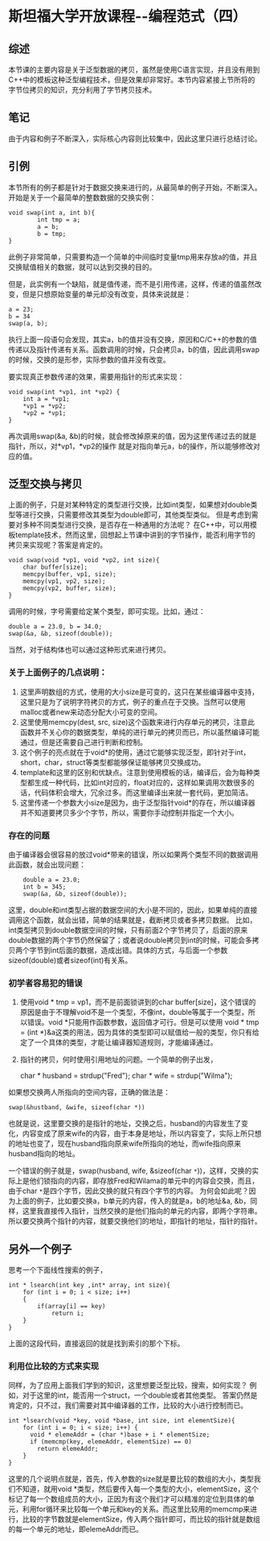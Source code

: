 斯坦福大学开放课程--编程范式（四）
=====================

综述
-----
本节课的主要内容是关于泛型数据的拷贝，虽然是使用C语言实现，并且没有用到C++中的模板这种泛型编程技术，但是效果却非常好。本节内容紧接上节所将的字节位拷贝的知识，充分利用了字节拷贝技术。

笔记
-------
由于内容和例子不断深入，实际核心内容则比较集中，因此这里只进行总结讨论。

引例
------
本节所有的例子都是针对于数据交换来进行的，从最简单的例子开始，不断深入。
开始是关于一个最简单的整数数据的交换实例：

	void swap(int a, int b){
    	    int tmp = a;
    	    a = b;
    	    b = tmp;
	}

此例子非常简单，只需要构造一个简单的中间临时变量tmp用来存放a的值，并且交换赋值相关的数据，就可以达到交换的目的。

但是，此实例有一个缺陷，就是值传递，而不是引用传递，这样，传递的值虽然改变，但是只想原始变量的单元却没有改变，具体来说就是：
	
	a = 23;
	b = 34
	swap(a, b);

执行上面一段语句会发现，其实a，b的值并没有交换，原因和C/C++的参数的值传递以及指针传递有关系。函数调用的时候，只会拷贝a，b的值，因此调用swap的时候，交换的是形参，实际参数的值并没有改变。

要实现真正参数传递的效果，需要用指针的形式来实现：

	void swap(int *vp1, int *vp2) {
		int a = *vp1;
		*vp1 = *vp2;
		*vp2 = *vp1;
	}

再次调用swap(&a, &b)的时候，就会修改掉原来的值，因为这里传递过去的就是指针，所以，对*vp1，*vp2的操作 就是对指向单元a，b的操作，所以能够修改对应的值。

泛型交换与拷贝
------
上面的例子，只是对某种特定的类型进行交换，比如int类型，如果想对double类型等进行交换，只需要修改其类型为double即可，其他类型类似。
但是考虑到需要对多种不同类型进行交换，是否存在一种通用的方法呢？
在C++中，可以用模板template技术，然而这里，回想起上节课中讲到的字节操作，能否利用字节的拷贝来实现呢？答案是肯定的。

	void swap(void *vp1, void *vp2, int size){
		char buffer[size];
		memcpy(buffer, vp1, size);
		memcpy(vp1, vp2, size);
		memcpy(vp2, buffer, size);
	}

调用的时候，字号需要给定某个类型，即可实现。比如，通过：

	double a = 23.0, b = 34.0;
	swap(&a, &b, sizeof(double));

当然，对于结构体也可以通过这种形式来进行拷贝。

### 关于上面例子的几点说明：
1. 这里声明数组的方式，使用的大小size是可变的，这只在某些编译器中支持，这里只是为了说明字符拷贝的方式，例子的重点在于交换。当然可以使用malloc或者new来动态分配大小可变的空间。
2. 这里使用memcpy(dest, src, size)这个函数来进行内存单元的拷贝，注意此函数并不关心你的数据类型，单纯的进行单元的拷贝而已，所以虽然编译可能通过，但是还需要自己进行判断和控制。
3. 这个例子的亮点就在于void*的使用，通过它能够实现泛型，即针对于int，short，char，struct等类型都能够保证能够拷贝交换成功。
4. template和这里的区别和优缺点。注意到使用模板的话，编译后，会为每种类型都生成一种代码，比如int对应的，float对应的，这样如果调用次数很多的话，代码体积会增大，冗余过多。而这里编译出来就一套代码，更加简洁。
5. 这里传递一个参数大小size是因为，由于泛型指针void*的存在，所以编译器并不知道要拷贝多少个字节，所以，需要你手动控制并指定一个大小。


### 存在的问题
由于编译器会很容易的放过void*带来的错误，所以如果两个类型不同的数据调用此函数，就会出现问题：

		double a = 23.0;
		int b = 345;
		swap(&a, &b, sizeof(double));

这里，double和int类型占据的数据空间的大小是不同的，因此，如果单纯的直接调用这个函数，就会出错，简单的结果就是，截断拷贝或者多拷贝数据。
比如，int类型拷贝到double数据空间的时候，只有前面2个字节拷贝了，后面的原来double数据的两个字节仍然保留了；或者说double拷贝到int的时候，可能会多拷贝两个字节到int后面的数据，造成出错。具体的方式，与后面一个参数sizeof(double)或者sizeof(int)有关系。

### 初学者容易犯的错误
1. 使用void * tmp = vp1，而不是前面锁讲到的char buffer[size]，这个错误的原因是由于不理解void不是一个类型，不像int，double等属于一个类型，所以错误。void *只能用作函数参数，返回值才可行。但是可以使用 void * tmp = (int *)&a这类的用法，因为具体的类型即可以赋值给一般的类型，你只有给定了一个具体的类型，才能让编译器知道规则，才能编译通过。

2. 指针的拷贝，何时使用引用地址的问题。一个简单的例子出发，
	
	char * husband = strdup("Fred");
	char * wife = strdup("Wilma");

 如果想交换两人所指向的空间内容，正确的做法是：

	swap(&hustband, &wife, sizeof(char *))

也就是说，这里要交换的是指针的地址，交换之后，husband的内容发生了变化，内容变成了原来wife的内容，由于本身是地址，所以内容变了，实际上所只想的地址也变了，现在husband指向原来wife所指向的地址，而wife指向原来husband指向的地址。

一个错误的例子就是，swap(husband, wife, &sizeof(char `*`))，这样，交换的实际上是他们锁指向的内容，即存放Fred和Wilama的单元中的内容会交换，而且，由于char `*`是四个字节，因此交换的就只有四个字节的内容。
为何会如此呢？因为上面的例子，比如要交换a，b单元的内容，传入的就是a，b的地址&a, &b，同样，这里我直接传入指针，当然交换的是他们指向的单元的内容，即两个字符串。
所以要交换两个指针的内容，就要交换他们的地址，即指针的地址，指针的指针。

另外一个例子
-----
思考一个下面线性搜索的例子，

	int * lsearch(int key ,int* array, int size){
		for (int i = 0; i < size; i++)	
		{
			if(array[i] == key)
				return i;
		}
	}

上面的这段代码，直接返回的就是找到索引的那个下标。

### 利用位比较的方式来实现
同样，为了应用上面我们学到的知识，这里想要泛型比较，搜索，如何实现？
例如，对于这里的int，能否用一个struct，一个double或者其他类型。
答案仍然是肯定的，只不过，我们需要对其中编译器的工作，比较的大小进行控制而已。

	int *lsearch(void *key, void *base, int size, int elementSize){
		for (int i = 0; i < size; i++) {
		  void * elemeAddr = (char *)base + i * elementSize; 
		  if (memcmp(key, elemeAddr, elementSize) == 0)
			return elemeAddr;
		}		
	}

这里的几个说明点就是，首先，传入参数的size就是要比较的数组的大小，类型我们不知道，就用void *类型，然后要传入每一个类型的大小，elementSize，这个标记了每一个数组成员的大小，正因为有这个我们才可以精准的定位到具体的单元，利用for循环来比较每一个单元和key的关系。而这里比较用的memcmp来进行，比较的字节数就是elementSize，传入两个指针即可，而比较的指针就是数组的每一个单元的地址，即elemeAddr而已。





	


